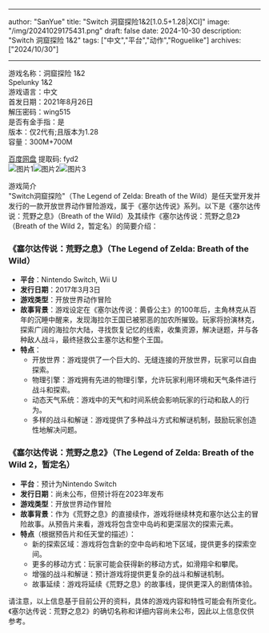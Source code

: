 
---
author: "SanYue"
title: "Switch 洞窟探险1&2[1.0.5+1.28|XCI]"
image: "/img/20241029175431.png"
draft: false
date: 2024-10-30
description: "Switch 洞窟探险 1&2"
tags: ["中文","平台","动作","Roguelike"]
archives: ["2024/10/30"]

---

游戏名称：洞窟探险 1&2   
Spelunky 1&2    
游戏语言：中文  
首发日期：2021年8月26日  
解压密码：wing515  
是否有金手指：是  
版本：仅2代有;且版本为1.28   
容量：300M+700M

[百度网盘](https://pan.baidu.com/s/1Uw764Zyqdst3dReU5sxzRw) 提取码: fyd2  
![图片1](/img/dbe6ac2ef9.jpg)![图片2](/img/a63b195e3b6.jpg)![图片3](/img/4c5c9a71904.jpg)  

游戏简介  
"Switch洞窟探险"（The Legend of Zelda: Breath of the Wild）是任天堂开发并发行的一款开放世界动作冒险游戏，属于《塞尔达传说》系列。以下是《塞尔达传说：荒野之息》（Breath of the Wild）及其续作《塞尔达传说：荒野之息2》（Breath of the Wild 2，暂定名）的简要介绍：

### 《塞尔达传说：荒野之息》（The Legend of Zelda: Breath of the Wild）

- **平台**：Nintendo Switch, Wii U
- **发行日期**：2017年3月3日
- **游戏类型**：开放世界动作冒险
- **故事背景**：游戏设定在《塞尔达传说：黄昏公主》的100年后，主角林克从百年的沉睡中醒来，发现海拉尔王国已被邪恶的加农所摧毁。玩家将扮演林克，探索广阔的海拉尔大陆，寻找恢复记忆的线索，收集资源，解决谜题，并与各种敌人战斗，最终拯救公主塞尔达和整个王国。
- **特点**：
  - 开放世界：游戏提供了一个巨大的、无缝连接的开放世界，玩家可以自由探索。
  - 物理引擎：游戏拥有先进的物理引擎，允许玩家利用环境和天气条件进行战斗和探索。
  - 动态天气系统：游戏中的天气和时间系统会影响玩家的行动和敌人的行为。
  - 多样的战斗和解谜：游戏提供了多种战斗方式和解谜机制，鼓励玩家创造性地解决问题。

### 《塞尔达传说：荒野之息2》（The Legend of Zelda: Breath of the Wild 2，暂定名）

- **平台**：预计为Nintendo Switch
- **发行日期**：尚未公布，但预计将在2023年发布
- **游戏类型**：开放世界动作冒险
- **故事背景**：作为《荒野之息》的直接续作，游戏将继续林克和塞尔达公主的冒险故事。从预告片来看，游戏将包含空中岛屿和更深层次的探索元素。
- **特点**（根据预告片和任天堂的描述）：
  - 新的探索区域：游戏将包含新的空中岛屿和地下区域，提供更多的探索空间。
  - 更多的移动方式：玩家可能会获得新的移动方式，如滑翔伞和攀爬。
  - 增强的战斗和解谜：预计游戏将提供更复杂的战斗和解谜机制。
  - 故事延续：游戏将延续《荒野之息》的故事线，提供更深入的剧情体验。

请注意，以上信息基于目前公开的资料，具体的游戏内容和特性可能会有所变化。《塞尔达传说：荒野之息2》的确切名称和详细内容尚未公布，因此以上信息仅供参考。
